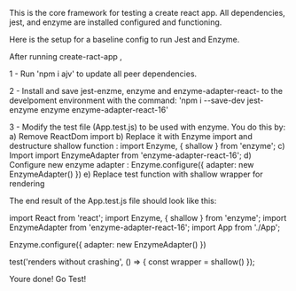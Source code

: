 This is the core framework for testing a create react app. All dependencies, jest, and enzyme are installed configured and functioning.

Here is the setup for a baseline config to run Jest and Enzyme.

After running create-ract-app <project-name>,

1 - Run 'npm i ajv' to update all peer dependencies.

2 - Install and save jest-enzme, enzyme and enzyme-adapter-react-<react-version-number> to the develpoment environment with the command: 'npm i --save-dev jest-enzyme enzyme enzyme-adapter-react-16'

3 - Modify the test file (App.test.js) to be used with enzyme.  You do this by:
    a)  Remove ReactDom import
    b)  Replace it with Enzyme import and destructure shallow function : import Enzyme, { shallow } from 'enzyme';
    c)  Import import EnzymeAdapter from 'enzyme-adapter-react-16';
    d)  Configure new enzyme adapter : Enzyme.configure({ adapter: new EnzymeAdapter() })
    e)  Replace test function with shallow wrapper for rendering


The end result of the App.test.js file should look like this:

import React from 'react';
import Enzyme, { shallow } from 'enzyme';
import EnzymeAdapter from 'enzyme-adapter-react-16';
import App from './App';

Enzyme.configure({ adapter: new EnzymeAdapter() })

test('renders without crashing', () => {
  const wrapper = shallow(<App />)
});


Youre done!  Go Test!